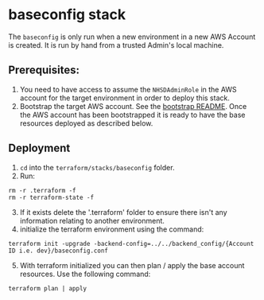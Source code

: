 # baseconfig stack

The `baseconfig` is only run when a new environment in a new AWS Account is created. It is run by hand from a trusted Admin's local machine.

## Prerequisites:

1. You need to have access to assume the `NHSDAdminRole` in the AWS account for the target environment in order to deploy this stack.
1. Bootstrap the target AWS account. See the [bootstrap README](../bootstrap/README.md). Once the AWS account has been bootstrapped it is ready to have the base resources deployed as described below.

## Deployment

1. `cd` into the `terraform/stacks/baseconfig` folder.
2. Run:

```
rm -r .terraform -f
rm -r terraform-state -f
```

3. If it exists delete the '.terraform' folder to ensure there isn't any information relating to another environment.
4. initialize the terraform environment using the command:

```
terraform init -upgrade -backend-config=../../backend_config/{Account ID i.e. dev}/baseconfig.conf
```

5. With terraform initialized you can then plan / apply the base account resources. Use the following command:

```
terraform plan | apply
```
